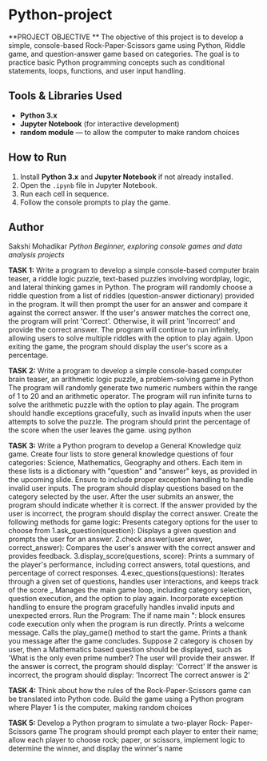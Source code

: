 # Python-project

**PROJECT OBJECTIVE **
The objective of this project is to develop a simple, console-based Rock-Paper-Scissors game using Python, Riddle game, and question-answer game based on 
categories. The goal is to practice basic Python programming concepts such as conditional statements, loops, functions, and user input handling.


## Tools & Libraries Used

- **Python 3.x**
- **Jupyter Notebook** (for interactive development)
- **random module** — to allow the computer to make random choices

## How to Run

1. Install **Python 3.x** and **Jupyter Notebook** if not already installed.
2. Open the `.ipynb` file in Jupyter Notebook.
3. Run each cell in sequence.
4. Follow the console prompts to play the game.

## Author

Sakshi Mohadikar
*Python Beginner, exploring console games and data analysis projects*


**TASK 1:**
Write a program to develop a simple console-based computer brain teaser, a riddle logic puzzle, text-based puzzles involving wordplay, logic, and lateral thinking 
games in Python. The 
program will randomly choose a riddle question from a list of riddles (question-answer dictionary) provided in the program. It will then prompt the user for an 
answer and compare it against the correct answer. If the user's answer matches the correct one, the program will print 'Correct'. Otherwise, it will print 
'Incorrect' and provide the correct answer. The program will continue to run infinitely, allowing users to solve multiple riddles with the option to play again. 
Upon exiting the game, the program should display the user's score as a percentage. 


**TASK 2:**
Write a program to develop a simple console-based computer brain teaser, an arithmetic logic puzzle, a problem-solving game in Python The program will randomly 
generate two numeric numbers within the range of 1 to 20 and an arithmetic operator. The program will run infinite turns to solve the arithmetic puzzle with the 
option to play again. 
The program should handle exceptions gracefully, such as invalid inputs when the user attempts to solve the puzzle. The program should print the percentage of the 
score when the 
user leaves the game.  using python


**TASK 3:**
Write a Python program to develop a General Knowledge quiz game. Create four lists to store general knowledge questions of four categories: Science, Mathematics, 
Geography and others. Each item in these lists is a dictionary with "question" and "answer" keys, as provided in the upcoming slide. Ensure to include proper 
exception handling to handle invalid user inputs. The program should display questions based on the category selected by the user. After the user submits an 
answer, the program should indicate whether it is correct. If the answer provided by the user is incorrect, the program should display the correct answer. 
Create the following methods for game logic: 
Presents category options for the user to choose from
1.ask_question(question): Displays a given question and prompts the user for an answer. 
2.check answer(user answer, correct_answer): Compares the user's answer with the correct answer and provides feedback. 
3.display_score(questions, score): Prints a summary of the player's performance, including correct answers, total questions, and percentage of correct responses. 
4.exec_questions(questions): Iterates through a given set of questions, handles user interactions, and keeps track of the score _ 
Manages the main game loop, including category selection, question execution, and the option to play again. Incorporate exception handling to ensure the program 
gracefully handles invalid inputs and unexpected errors. 
Run the Program: 
The if name main ": block ensures code execution only when the program is run directly. 
Prints a welcome message. 
Calls the play_game() method to start the game. Prints a thank you message after the game concludes. 
Suppose 2 category is chosen by user, then a Mathematics based question should be displayed, such as 'What is the only 
even prime number? The user will provide their answer. 
If the answer is correct, the program should display: 'Correct' 
If the answer is incorrect, the program should display: 'Incorrect The correct answer is 2' 


**TASK 4:**
Think about how the rules of the Rock-Paper-Scissors game can be translated into Python code. Build the game using a Python program where Player 1 is the computer, 
making random choices 


**TASK 5:**
Develop a Python program to simulate a two-player Rock- Paper-Scissors game The program should prompt each player to enter their name; allow each player to choose 
rock; paper, or scissors, implement logic to determine the winner, and display the winner's name



